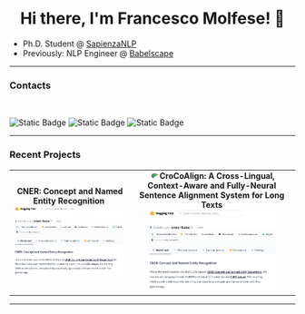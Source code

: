 <div align="center">
   <h1>Hi there, I'm Francesco Molfese! 👋 </h1>   
</div>


- Ph.D. Student @ [SapienzaNLP](http://sapienzanlp.uniroma1.it)
- Previously: NLP Engineer @ [Babelscape](https://babelscape.com)

<hr>

### Contacts

<br>

![Static Badge](https://img.shields.io/badge/francesco-molfese?style=flat&logo=linkedin&logoColor=white&color=blue&link=https%3A%2F%2Fwww.linkedin.com%2Fin%2Ffrancesco-molfese-2b3567222%2F)
![Static Badge](https://img.shields.io/badge/francesco-molfese?style=flat&logo=x&logoColor=white&color=black&link=https%3A%2F%2Fx.com%2Fframolfese)
![Static Badge](https://img.shields.io/badge/francesco-molfese?style=flat&logo=google-scholar&logoColor=white&color=%2300BFFF&link=https%3A%2F%2Fwww.linkedin.com%2Fin%2Ffrancesco-molfese-2b3567222%2F)

<be>

<hr>

### Recent Projects

<table width="100%">
<tc>

<td align="center">
<strong>&nbsp;CNER: Concept and Named Entity Recognition</strong>
<br />
<a href="https://github.com/Babelscape/cner"><img height="100%" width="100%" alt="cner" src="assets/cner.png"> 
</a>
</td>

<td align="center">
<strong>&nbsp;<img height="4%" width="4%" alt="cner" src="assets/crocodile.png"> CroCoAlign: A Cross-Lingual, Context-Aware and Fully-Neural Sentence Alignment System for Long Texts</strong>
<br />
<a href="https://github.com/Babelscape/CroCoAlign"><img height="80%" width="80%" alt="cner" src="assets/cner.png"> 
</a>
</td>

</table>

<be>

<hr>

